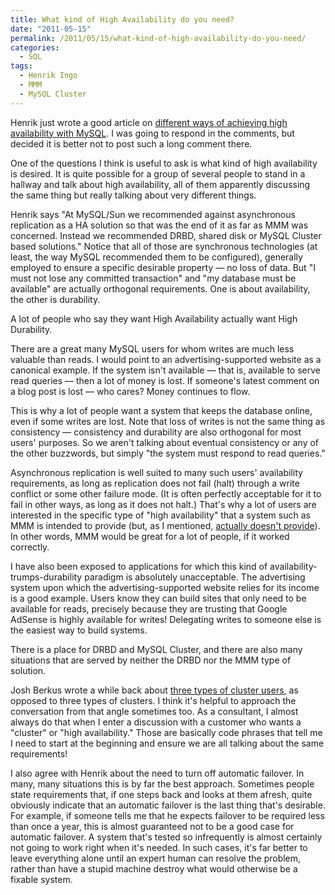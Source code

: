 ```yaml
---
title: What kind of High Availability do you need?
date: "2011-05-15"
permalink: /2011/05/15/what-kind-of-high-availability-do-you-need/
categories:
  - SQL
tags:
  - Henrik Ingo
  - MMM
  - MySQL Cluster
---
```

Henrik just wrote a good article on [different ways of achieving high availability with MySQL][1]. I was going to respond in the comments, but decided it is better not to post such a long comment there.

One of the questions I think is useful to ask is what kind of high availability is desired. It is quite possible for a group of several people to stand in a hallway and talk about high availability, all of them apparently discussing the same thing but really talking about very different things.

Henrik says "At MySQL/Sun we recommended against asynchronous replication as a HA solution so that was the end of it as far as MMM was concerned. Instead we recommended DRBD, shared disk or MySQL Cluster based solutions." Notice that all of those are synchronous technologies (at least, the way MySQL recommended them to be configured), generally employed to ensure a specific desirable property &#8212; no loss of data. But "I must not lose any committed transaction" and "my database must be available" are actually orthogonal requirements. One is about availability, the other is durability.

A lot of people who say they want High Availability actually want High Durability.

There are a great many MySQL users for whom writes are much less valuable than reads. I would point to an advertising-supported website as a canonical example. If the system isn't available &#8212; that is, available to serve read queries &#8212; then a lot of money is lost. If someone's latest comment on a blog post is lost &#8212; who cares? Money continues to flow.

This is why a lot of people want a system that keeps the database online, even if some writes are lost. Note that loss of writes is not the same thing as consistency &#8212; consistency and durability are also orthogonal for most users' purposes. So we aren't talking about eventual consistency or any of the other buzzwords, but simply "the system must respond to read queries."

Asynchronous replication is well suited to many such users' availability requirements, as long as replication does not fail (halt) through a write conflict or some other failure mode. (It is often perfectly acceptable for it to fail in other ways, as long as it does not halt.) That's why a lot of users are interested in the specific type of "high availability" that a system such as MMM is intended to provide (but, as I mentioned, [actually doesn't provide][2]). In other words, MMM would be great for a lot of people, if it worked correctly.

I have also been exposed to applications for which this kind of availability-trumps-durability paradigm is absolutely unacceptable. The advertising system upon which the advertising-supported website relies for its income is a good example. Users know they can build sites that only need to be available for reads, precisely because they are trusting that Google AdSense is highly available for writes! Delegating writes to someone else is the easiest way to build systems.

There is a place for DRBD and MySQL Cluster, and there are also many situations that are served by neither the DRBD nor the MMM type of solution.

Josh Berkus wrote a while back about [three types of cluster users][3], as opposed to three types of clusters. I think it's helpful to approach the conversation from that angle sometimes too. As a consultant, I almost always do that when I enter a discussion with a customer who wants a "cluster" or "high availability." Those are basically code phrases that tell me I need to start at the beginning and ensure we are all talking about the same requirements!

I also agree with Henrik about the need to turn off automatic failover. In many, many situations this is by far the best approach. Sometimes people state requirements that, if one steps back and looks at them afresh, quite obviously indicate that an automatic failover is the last thing that's desirable. For example, if someone tells me that he expects failover to be required less than once a year, this is almost guaranteed not to be a good case for automatic failover. A system that's tested so infrequently is almost certainly not going to work right when it's needed. In such cases, it's far better to leave everything alone until an expert human can resolve the problem, rather than have a stupid machine destroy what would otherwise be a fixable system.

 [1]: http://openlife.cc/blogs/2011/may/different-ways-doing-ha-mysql
 [2]: http://www.xaprb.com/blog/2011/05/04/whats-wrong-with-mmm/
 [3]: http://it.toolbox.com/blogs/database-soup/the-three-database-clustering-users-35473
